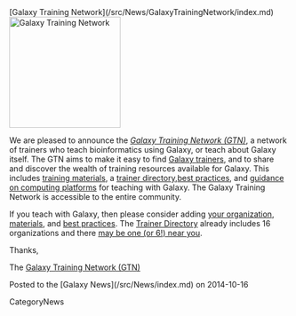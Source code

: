 <div class='newsItemHeader'>[Galaxy Training Network](/src/News/GalaxyTrainingNetwork/index.md)</div>

<div class='right'><a href='/src/Teach/index.md'><img src="/src/Images/Logos/GTNLogo600.png" alt="Galaxy Training Network" width="200" /></a></div>

We are pleased to announce the *[Galaxy Training Network (GTN)](/src/Teach/GTN/index.md)*, a network of trainers who teach bioinformatics using Galaxy, or teach about Galaxy itself.  The GTN aims to make it easy to find [Galaxy trainers](/src/Teach/Trainers/index.md), and to share and discover the wealth of training resources available for Galaxy.  This includes [training materials](/src/Teach/Resources/index.md), a [trainer directory](/src/Teach/Trainers/index.md),[best practices](/src/Teach/BestPractices/index.md), and [guidance on computing platforms](/src/Teach/ComputingPlatforms/index.md) for teaching with Galaxy.  The Galaxy Training Network is accessible to the entire community.  

If you teach with Galaxy, then please consider adding [your organization](/src/Teach/Trainers/index.md#add-a-trainer), [materials](/src/Teach/Resources/index.md#add-a-training-resource), and [best practices](/src/Teach/BestPractices/index.md). The [Trainer Directory](/src/Teach/Trainers/index.md) already includes 16 organizations and there [may be one (or 6!) near you](http://bit.ly/gxytrnmap).

Thanks,

The [Galaxy Training Network (GTN)](/src/Teach/Trainers/index.md)

<div class='newsItemFooter'>Posted to the [Galaxy News](/src/News/index.md) on 2014-10-16</div>

CategoryNews
